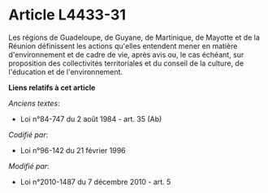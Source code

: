 # Article L4433-31

Les régions de Guadeloupe, de Guyane, de Martinique, de Mayotte et de la Réunion définissent les actions qu'elles entendent
mener en matière d'environnement et de cadre de vie, après avis ou, le cas échéant, sur proposition des collectivités
territoriales et du conseil de la culture, de l'éducation et de l'environnement.

**Liens relatifs à cet article**

_Anciens textes_:

  - Loi n°84-747 du 2 août 1984 - art. 35 (Ab)

_Codifié par_:

  - Loi n°96-142 du 21 février 1996

_Modifié par_:

  - Loi n°2010-1487 du 7 décembre 2010 - art. 5
